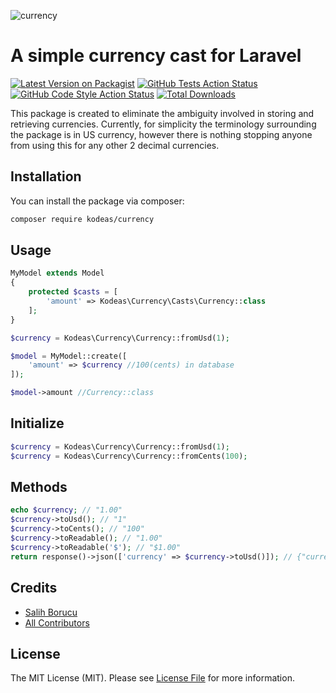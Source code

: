 
![currency](https://user-images.githubusercontent.com/56773461/169656521-7f61df41-aaf6-4252-a18b-427fce6688a3.png)

# A simple currency cast for Laravel
[![Latest Version on Packagist](https://img.shields.io/packagist/v/kodeas/currency.svg?style=flat-square)](https://packagist.org/packages/kodeas/currency)
[![GitHub Tests Action Status](https://img.shields.io/github/workflow/status/kodeas/currency/run-tests?label=tests)](https://github.com/kodeas/currency/actions?query=workflow%3Arun-tests+branch%3Amain)
[![GitHub Code Style Action Status](https://img.shields.io/github/workflow/status/kodeas/currency/Check%20&%20fix%20styling?label=code%20style)](https://github.com/kodeas/currency/actions?query=workflow%3A"Check+%26+fix+styling"+branch%3Amain)
[![Total Downloads](https://img.shields.io/packagist/dt/kodeas/currency.svg?style=flat-square)](https://packagist.org/packages/kodeas/currency)

This package is created to eliminate the ambiguity involved in storing and retrieving currencies.
Currently, for simplicity the terminology surrounding the package is in US currency, however there is nothing 
stopping anyone from using this for any other 2 decimal currencies. 

## Installation

You can install the package via composer:

```bash
composer require kodeas/currency
```

## Usage
```php
MyModel extends Model
{
    protected $casts = [
        'amount' => Kodeas\Currency\Casts\Currency::class
    ];
}
```



```php
$currency = Kodeas\Currency\Currency::fromUsd(1);

$model = MyModel::create([
    'amount' => $currency //100(cents) in database
]);

$model->amount //Currency::class
```


## Initialize
```php
$currency = Kodeas\Currency\Currency::fromUsd(1);
$currency = Kodeas\Currency\Currency::fromCents(100);
```

## Methods

```php
echo $currency; // "1.00"
$currency->toUsd(); // "1"
$currency->toCents(); // "100"
$currency->toReadable(); // "1.00"
$currency->toReadable('$'); // "$1.00"
return response()->json(['currency' => $currency->toUsd()]); // {"currency": "1.00"}
```

## Credits

- [Salih Borucu](https://github.com/Kodeas)
- [All Contributors](../../contributors)

## License

The MIT License (MIT). Please see [License File](LICENSE.md) for more information.
